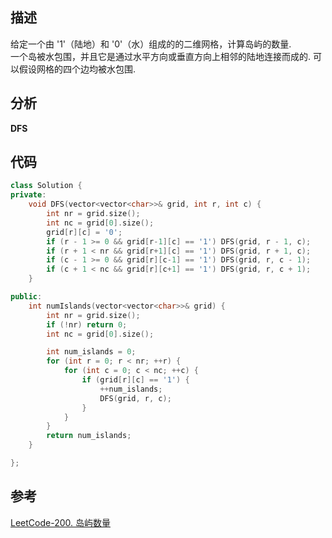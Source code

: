
## 描述
给定一个由 '1'（陆地）和 '0'（水）组成的的二维网格，计算岛屿的数量.      
一个岛被水包围，并且它是通过水平方向或垂直方向上相邻的陆地连接而成的.
可以假设网格的四个边均被水包围.


## 分析
**DFS**

## 代码

```cpp
class Solution {
private:
    void DFS(vector<vector<char>>& grid, int r, int c) {
        int nr = grid.size();
        int nc = grid[0].size();
        grid[r][c] = '0';
        if (r - 1 >= 0 && grid[r-1][c] == '1') DFS(grid, r - 1, c);
        if (r + 1 < nr && grid[r+1][c] == '1') DFS(grid, r + 1, c);
        if (c - 1 >= 0 && grid[r][c-1] == '1') DFS(grid, r, c - 1);
        if (c + 1 < nc && grid[r][c+1] == '1') DFS(grid, r, c + 1);
    }

public:
    int numIslands(vector<vector<char>>& grid) {
        int nr = grid.size();
        if (!nr) return 0;
        int nc = grid[0].size();

        int num_islands = 0;
        for (int r = 0; r < nr; ++r) {
            for (int c = 0; c < nc; ++c) {
                if (grid[r][c] == '1') {
                    ++num_islands;
                    DFS(grid, r, c);
                }
            }
        }
        return num_islands;
    }

};
```

## 参考
[LeetCode-200. 岛屿数量](https://leetcode-cn.com/problems/number-of-islands/)